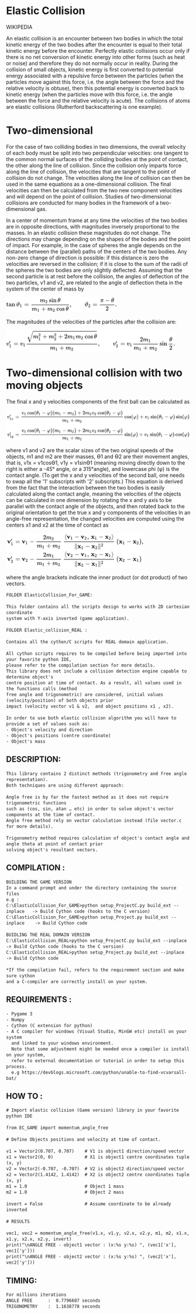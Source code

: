 # Elastic Collision 

WIKIPEDIA

An elastic collision is an encounter between two bodies in which the total kinetic energy of the two bodies after the encounter is equal to their total kinetic energy before the encounter. Perfectly elastic collisions occur only if there is no net conversion of kinetic energy into other forms (such as heat or noise) and therefore they do not normally occur in reality.
During the collision of small objects, kinetic energy is first converted to potential energy associated with a repulsive force between the particles (when the particles move against this force, i.e. the angle between the force and the relative velocity is obtuse), then this potential energy is converted back to kinetic energy (when the particles move with this force, i.e. the angle between the force and the relative velocity is acute).
The collisions of atoms are elastic collisions (Rutherford backscattering is one example).

# Two-dimensional
For the case of two colliding bodies in two dimensions, the overall velocity of each body must be split into two perpendicular velocities: one tangent to the common normal surfaces of the colliding bodies at the point of contact, the other along the line of collision. Since the collision only imparts force along the line of collision, the velocities that are tangent to the point of collision do not change. The velocities along the line of collision can then be used in the same equations as a one-dimensional collision. The final velocities can then be calculated from the two new component velocities and will depend on the point of collision. Studies of two-dimensional collisions are conducted for many bodies in the framework of a two-dimensional gas.

In a center of momentum frame at any time the velocities of the two bodies are in opposite directions, with magnitudes inversely proportional to the masses. In an elastic collision these magnitudes do not change. The directions may change depending on the shapes of the bodies and the point of impact. For example, in the case of spheres the angle depends on the distance between the (parallel) paths of the centers of the two bodies. Any non-zero change of direction is possible: if this distance is zero the velocities are reversed in the collision; if it is close to the sum of the radii of the spheres the two bodies are only slightly deflected.
Assuming that the second particle is at rest before the collision, the angles of deflection of the two particles, v1 and v2, 
are related to the angle of deflection theta in the system of the center of mass by

![alt text](https://github.com/yoyoberenguer/2DElasticCollision/blob/master/Assets/Graphics/math1.png)

The magnitudes of the velocities of the particles after the collision are:

![alt text](https://github.com/yoyoberenguer/2DElasticCollision/blob/master/Assets/Graphics/math2.png)

# Two-dimensional collision with two moving objects

The final x and y velocities components of the first ball can be calculated as

![alt text](https://github.com/yoyoberenguer/2DElasticCollision/blob/master/Assets/Graphics/math3.png)

where v1 and v2 are the scalar sizes of the two original speeds of the objects, m1 and m2 are their masses, Ɵ1 and Ɵ2 
are their movement angles, that is, v1x = v1cosƟ1, v1y = v1sinƟ1 (meaning moving directly down to the right is either a -45° angle, or a 315°angle), and lowercase phi (φ) is the contact angle. (To get the x and y velocities of the second ball, one needs to swap all the '1' subscripts with '2' subscripts.)
This equation is derived from the fact that the interaction between the two bodies is easily calculated along the contact angle, meaning the velocities of the objects can be calculated in one dimension by rotating the x and y axis to be parallel with the contact angle of the objects, and then rotated back to the original orientation to get the true x and y components of the velocities
In an angle-free representation, the changed velocities are computed using the centers x1 and x2 at the time of contact as

![alt text](https://github.com/yoyoberenguer/2DElasticCollision/blob/master/Assets/Graphics/math4.png)

where the angle brackets indicate the inner product (or dot product) of two vectors.

```
FOLDER ElasticCollision_For_GAME: 

This folder contains all the scripts design to works with 2D cartesian coordinate 
system with Y-axis inverted (game application). 

FOLDER Elastic_collision_REAL : 

Contains all the cython/C scripts for REAL domain application.

All cython scripts requires to be compiled before being imported into your favorite python IDE,
please refer to the compilation section for more details.
This library does not include a collision detection engine capable to determine object's 
centre position at time of contact. As a result, all values used in the functions calls (method 
free angle and trigonometric) are considered, initial values (velocity/position) of both objects prior 
impact (velocity vector v1 & v2,  and object positions x1 , x2).

In order to use both elastic collision algorithm you will have to provide a set of values such as:
- Object's velocity and direction 
- Object's positions (centre coordinate) 
- Object's mass
```

## DESCRIPTION:
```
This library contains 2 distinct methods (trigonometry and free angle representation).
Both techniques are using different approach:

Angle free is by far the fastest method as it does not require trigonometric functions
such as (cos, sin, atan … etc) in order to solve object's vector components at the time of contact.
Angle free method rely on vector calculation instead (file vector.c for more details).

Trigonometry method requires calculation of object's contact angle and angle theta at point of contact prior
solving object's resultant vectors.
```
## COMPILATION :
```
BUILDING THE GAME VERSION
In a command prompt and under the directory containing the source files
e.g : 
C:\ElasticCollision_For_GAME>python setup_ProjectC.py build_ext --inplace   -> Build Cython code (hooks to the C version)
C:\ElasticCollision_For_GAME>python setup_Project.py build_ext --inplace    -> Build Cython code 

BUIDLING THE REAL DOMAIN VERSION
C:\ElasticCollision_REAL>python setup_ProjectC.py build_ext --inplace   -> Build Cython code (hooks to the C version)
C:\ElasticCollision_REAL>python setup_Project.py build_ext --inplace    -> Build Cython code 

*If the compilation fail, refers to the requirement section and make sure cython
and a C-compiler are correctly install on your system.
```
## REQUIREMENTS :
```
- Pygame 3
- Numpy
- Cython (C extension for python)
- A C compiler for windows (Visual Studio, MinGW etc) install on your system
  and linked to your windows environment.
  Note that some adjustment might be needed once a compiler is install on your system,
  refer to external documentation or tutorial in order to setup this process.
  e.g https://devblogs.microsoft.com/python/unable-to-find-vcvarsall-bat/
```
## HOW TO :
```
# Import elastic collision (Game version) library in your favorite python IDE 

from EC_GAME import momentum_angle_free

# Define Objects positions and velocity at time of contact.

v1 = Vector2(0.707, 0.707)    # V1 is object1 direction/speed vector
x1 = Vector2(0, 0)            # X1 is object1 centre coordinates tuple (x, y)
v2 = Vector2(-0.707, -0.707)  # V2 is object2 direction/speed vector
x2 = Vector2(1.4142, 1.4142)  # X2 is object2 centre coordinates tuple (x, y)
m1 = 1.0                      # Object 1 mass
m2 = 1.0                      # Object 2 mass

invert = False                # Assume coordinate to be already inverted

# RESULTS

vec1, vec2 = momentum_angle_free(v1.x, v1.y, v2.x, v2.y, m1, m2, x1.x, x1.y, x2.x, x2.y, invert)
print("\nANGLE FREE - object1 vector : (x:%s y:%s) ", (vec1['x'], vec1['y']))
print("\nANGLE FREE - object2 vector : (x:%s y:%s) ", (vec2['x'], vec2['y']))
```

## TIMING:
```
For millions iterations
ANGLE FREE      :  0.7796687 seconds
TRIGONOMETRY    :  1.1638778 seconds
```

